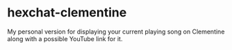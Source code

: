 # hexchat-clementine

My personal version for displaying your current playing song on Clementine along with a possible YouTube link for it.